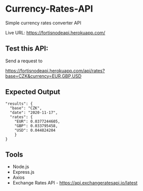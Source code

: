 # Currency-Rates-API

Simple currency rates converter API

Live URL: https://fortisnodeapi.herokuapp.com/

## Test this API:

Send a request to

https://fortisnodeapi.herokuapp.com/api/rates?base=CZK&currency=EUR,GBP,USD

## Expected Output

```
"results": {
  "base": "CZK",
  "date": "2020-11-17",
  "rates": {
    "EUR": 0.0377244605,
    "GBP": 0.033795458,
    "USD": 0.044824204
    }
}
```

## Tools

- Node.js
- Express.js
- Axios
- Exchange Rates API - https://api.exchangeratesapi.io/latest
